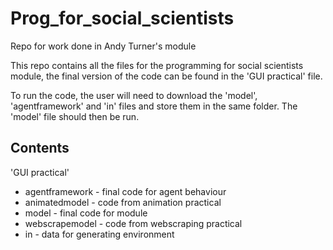 # Prog_for_social_scientists
Repo for work done in Andy Turner's module

This repo contains all the files for the programming for social scientists module, the final version of the code can be found in the 'GUI practical' file. 

To run the code, the user will need to download the 'model', 'agentframework' and 'in' files and store them in the same folder. The 'model' file should then be run. 

## Contents

'GUI practical'
* agentframework - final code for agent behaviour
* animatedmodel - code from animation practical
* model - final code for module
* webscrapemodel - code from webscraping practical
* in - data for generating environment

